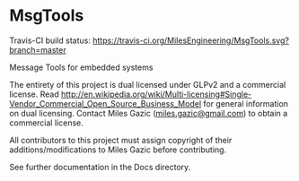 MsgTools
========

Travis-CI build status: https://travis-ci.org/MilesEngineering/MsgTools.svg?branch=master

Message Tools for embedded systems

The entirety of this project is dual licensed under GLPv2 and a commercial license.  Read http://en.wikipedia.org/wiki/Multi-licensing#Single-Vendor_Commercial_Open_Source_Business_Model for general information on dual licensing.  Contact Miles Gazic (miles.gazic@gmail.com) to obtain a commercial license.

All contributors to this project must assign copyright of their additions/modifications to Miles Gazic before contributing.

See further documentation in the Docs directory.
